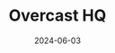 ---  
layout: startup_page  
title: "Overcast HQ"  
id: "overcasthq.com"  
permalink: "/overcasthqovercasthq.com06032024/"  
website: "https://www.overcasthq.com/"  
funding_round: ""  
funding_amount: "$1.2M"  
investors: "Paddy Flynn, Professor Anil Kokaram, David Shackleton, George Kilpatrick"  
about: "Overcast HQ provides AI-powered cloud solutions for managing large-scale video content. Their platform automates metadata tagging, offers conversational search, and improves content delivery speed, addressing the challenges of managing terabytes of video data for brands and broadcasters. The company also provides valuable business intelligence and helps clients personalize video content for different markets."  
markets: "AI, Video Management, Cloud Solutions"  
hq: "Dublin, Dublin, Ireland"  
founded_year: "2015"  
linkedin: "https://www.linkedin.com/company/overcasthq"  
twitter: "https://www.twitter.com/overcast_hq"  
instagram: ""  
facebook: "https://www.facebook.com/overcasthq"  
crunchbase: "https://www.crunchbase.com/organization/overcast-hq"  
pitchbook: ""  

date_display: "03-Jun-2024"  
date: "2024-06-03"

# SEO Optimization  
meta_title: "Overcast HQ -  Funding ($1.2M)"  
meta_description: "Overcast HQ, Overcast HQ provides AI-powered cloud solutions for managing large-scale video content. Their platform automates metadata tagging, offers conversation..."  
meta_keywords: "Overcast HQ, AI, Video Management, Cloud Solutions,  funding"  
canonical_url: "https://startup.projectstartups.com/overcasthqovercasthq.com06032024/"  
---